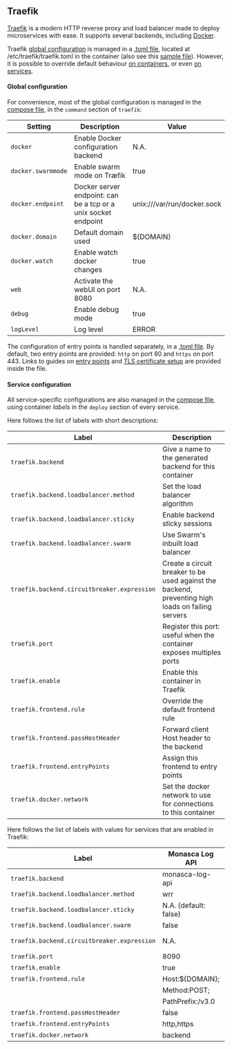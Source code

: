 ## Traefik
[Traefik](https://docs.traefik.io/) is a modern HTTP reverse proxy and load balancer made to deploy microservices with ease. It supports several backends, including [Docker](https://docs.docker.com/).

Traefik [global configuration](http://docs.traefik.io/configuration/backends/docker/) is managed in a [.toml file](https://github.com/martel-innovate/deep-log-inspection/blob/master/log-server/traefik/traefik.toml), located at /etc/traefik/traefik.toml in the container (also see this [sample file](https://github.com/containous/traefik/blob/master/traefik.sample.toml)). However, it is possible to override default behaviour [on containers](http://docs.traefik.io/configuration/backends/docker/#on-containers), or even [on services](http://docs.traefik.io/configuration/backends/docker/#on-service).

#### Global configuration
For convenience, most of the global configuration is managed in the [compose file](https://github.com/martel-innovate/deep-log-inspection/blob/master/log-server/docker-compose.yml), in the `command` section of `traefik`:

| Setting | Description | Value |
| --- | --- | --- |
| `docker` | Enable Docker configuration backend | N.A. |
| `docker.swarmmode` | Enable swarm mode on Træfik | true |
| `docker.endpoint` | Docker server endpoint: can be a tcp or a unix socket endpoint | unix:///var/run/docker.sock |
| `docker.domain` | Default domain used | ${DOMAIN} |
| `docker.watch` | Enable watch docker changes | true |
| `web` | Activate the webUI on port 8080 | N.A. |
| `debug` | Enable debug mode | true |
| `logLevel` | Log level | ERROR |

The configuration of entry points is handled separately, in a [.toml file](https://github.com/martel-innovate/deep-log-inspection/blob/master/log-server/traefik/traefik.toml). By default, two entry points are provided: `http` on port 80 and `https` on port 443. Links to guides on [entry points](https://docs.traefik.io/configuration/entrypoints/) and [TLS certificate setup](https://docs.traefik.io/configuration/acme/) are provided inside the file.

#### Service configuration
All service-specific configurations are also managed in the [compose file](https://github.com/martel-innovate/deep-log-inspection/blob/master/log-server/docker-compose.yml), using container *labels* in the `deploy` section of every service.

Here follows the list of labels with short descriptions:

| Label | Description |
| --- | --- |
| `traefik.backend` | Give a name to the generated backend for this container |
| `traefik.backend.loadbalancer.method` | Set the load balancer algorithm |
| `traefik.backend.loadbalancer.sticky` | Enable backend sticky sessions |
| `traefik.backend.loadbalancer.swarm` | Use Swarm's inbuilt load balancer |
| `traefik.backend.circuitbreaker.expression` | Create a circuit breaker to be used against the backend, preventing high loads on failing servers |
| `traefik.port` | Register this port: useful when the container exposes multiples ports |
| `traefik.enable` | Enable this container in Traefik |
| `traefik.frontend.rule` | Override the default frontend rule |
| `traefik.frontend.passHostHeader` | Forward client Host header to the backend |
| `traefik.frontend.entryPoints` | Assign this frontend to entry points |
| `traefik.docker.network` | Set the docker network to use for connections to this container |

Here follows the list of labels with values for services that are enabled in Traefik:

| Label | Monasca Log API | Elasticsearch | Kibana |
| --- | --- | --- | --- |
| `traefik.backend` | monasca-log-api | elasticsearch | kibana |
| `traefik.backend.loadbalancer.method` | wrr | wrr | wrr |
| `traefik.backend.loadbalancer.sticky` | N.A. (default: false) | false | true |
| `traefik.backend.loadbalancer.swarm` | false | false | false |
| `traefik.backend.circuitbreaker.expression` | N.A. | NetworkErrorRatio() > 0.5 | NetworkErrorRatio() > 0.5 |
| `traefik.port` | 8090 | 9200 | 5601 |
| `traefik.enable` | true | true | true |
| `traefik.frontend.rule` | Host:${DOMAIN}; | Host:elastic.${DOMAIN} | Host:kibana.${DOMAIN} |
|| Method:POST; |||
|| PathPrefix:/v3.0 |||
| `traefik.frontend.passHostHeader` | false | false | false |
| `traefik.frontend.entryPoints` | http,https | http,https | http,https |
| `traefik.docker.network` | backend | backend | backend |
